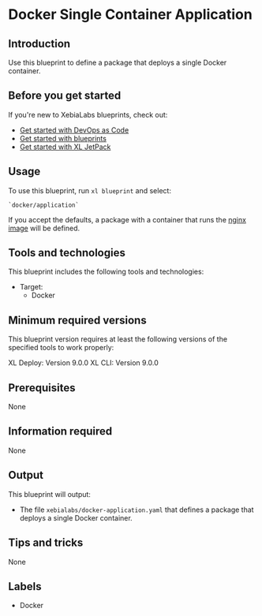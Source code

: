# Docker Single Container Application

## Introduction

Use this blueprint to define a package that deploys a single Docker container.

## Before you get started

If you're new to XebiaLabs blueprints, check out:

* [Get started with DevOps as Code](https://docs.xebialabs.com/xl-platform/concept/get-started-with-devops-as-code.html)
* [Get started with blueprints](https://docs.xebialabs.com/xl-platform/concept/get-started-with-blueprints.html)
* [Get started with XL JetPack](https://docs.xebialabs.com/xl-platform/concept/get-started-with-xl-jetpack.html)

## Usage

To use this blueprint, run `xl blueprint` and select:

    `docker/application`

If you accept the defaults, a package with a container that runs the [nginx image](https://hub.docker.com/_/nginx) will be defined.

## Tools and technologies

This blueprint includes the following tools and technologies:

* Target:
    * Docker

## Minimum required versions

This blueprint version requires at least the following versions of the specified tools to work properly:

XL Deploy: Version 9.0.0
XL CLI: Version 9.0.0

## Prerequisites

None

## Information required

None

## Output

This blueprint will output:

* The file `xebialabs/docker-application.yaml` that defines a package that deploys a single Docker container.

## Tips and tricks

None

## Labels

* Docker
